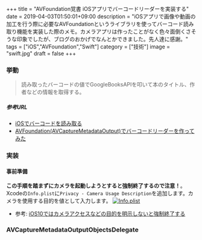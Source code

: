 +++
title = "AVFoundation覚書 iOSアプリでバーコードリーダーを実装する"
date = 2019-04-03T01:50:01+09:00
description = "iOSアプリで画像や動画の加工を行う際に必要なAVFoundationというライブラリを使ってバーコード読み取り機能を実装した際のメモ。カメラアプリは作ったことがなく色々面倒くさそうな印象でしたが、ブログのおかげでなんとかできました。先人達に感謝。"
tags = ["iOS","AVFoundation","Swift"]
category = ["技術"]
image = "swift.jpg"
draft = false
+++

### 挙動
> 読み取ったバーコードの値でGoogleBooksAPIを叩いて本のタイトル、作者などの情報を取得する。

##### 参考URL
- [iOSでバーコードを読み取る](https://swiswiswift.com/barcode/)
- [AVFoundation(AVCaptureMetadataOutput)でバーコードリーダーを作ってみた](https://dev.classmethod.jp/smartphone/ios-avfoundation-avcapturemetadataoutput-ean13-ean8/)

### 実装
#### 事前準備
**この手順を踏まずにカメラを起動しようとすると強制終了するので注意！**。Xcodeの`Info.plist`に`Privacy - Camera Usage Description`を追加します。カメラを使用する目的を値として入力します。
[![Info.plist](https://i.gyazo.com/10cd0c5bf9a1a2fe89002096ee637495.png)](https://gyazo.com/10cd0c5bf9a1a2fe89002096ee637495)

- 参考: [iOS10ではカメラアクセスなどの目的を明示しないと強制終了する](https://qiita.com/Takumi_Mori/items/f53c6eec1676d3df59dc)



### AVCaptureMetadataOutputObjectsDelegate
